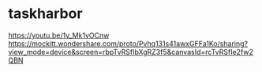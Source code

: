 # taskharbor
https://youtu.be/1v_Mk1vOCnw
https://mockitt.wondershare.com/proto/Pvhq131s41awxGFFa1Ko/sharing?view_mode=device&screen=rbpTvRSfIbXgRZ3f5&canvasId=rcTvRSfIe2fw2QBN
